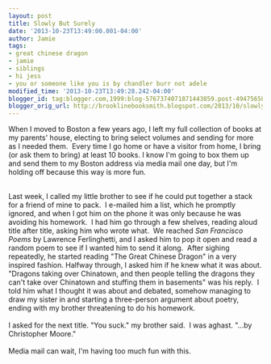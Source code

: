 ```yaml
---
layout: post
title: Slowly But Surely
date: '2013-10-23T13:49:00.001-04:00'
author: Jamie
tags:
- great chinese dragon
- jamie
- siblings
- hi jess
- you or someone like you is by chandler burr not adele
modified_time: '2013-10-23T13:49:28.242-04:00'
blogger_id: tag:blogger.com,1999:blog-5767374071871443859.post-4947565813307445229
blogger_orig_url: http://brooklinebooksmith.blogspot.com/2013/10/slowly-but-surely.html
---
```


When I moved to Boston a few years ago, I left my full collection of books at my parents' house, electing to bring select volumes and sending for more as I needed them. &nbsp;Every time I go home or have a visitor from home, I bring (or ask them to bring) at least 10 books. I know I'm going to box them up and send them to my Boston address via media mail one day, but I'm holding off because this way is more fun.<br /><div><br /></div><div>Last week, I called my little brother to see if he could put together a stack for a friend of mine to pack. &nbsp;I e-mailed him a list, which he promptly ignored, and when I got him on the phone it was only because he was avoiding his homework. &nbsp;I had him go through a few shelves, reading aloud title after title, asking him who wrote what. &nbsp;We reached <i>San Francisco Poems</i>&nbsp;by Lawrence Ferlinghetti, and I asked him to pop it open and read a random poem to see if I wanted him to send it along. &nbsp;After sighing repeatedly, he started reading "The Great Chinese Dragon" in a very inspired fashion. Halfway through, I asked him if he knew what it was about. "Dragons taking over Chinatown, and then people telling the dragons they can't take over Chinatown and stuffing them in basements" was his reply. &nbsp;I told him what I thought it was about and debated, somehow managing to draw my sister in and starting a three-person argument about poetry, ending with my brother threatening to do his homework.<br /><br /></div><div>I asked for the next title. "You suck." my brother said. &nbsp;I was aghast. "...by Christopher Moore."<br /><br />Media mail can wait, I'm having too much fun with this.<br /><br /><br /></div>